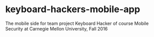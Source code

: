 # keyboard-hackers-mobile-app
The mobile side for team project Keyboard Hacker of course Mobile Security at Carnegie Mellon University, Fall 2016
